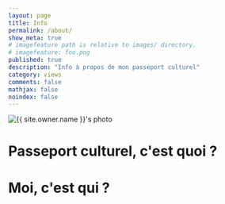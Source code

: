 ```yaml
---
layout: page
title: Info
permalink: /about/
show_meta: true
# imagefeature path is relative to images/ directory.
# imagefeature: foo.png
published: true
description: "Info à propos de mon passeport culturel"
category: views
comments: false
mathjax: false
noindex: false
---
```


<div class="post-author text-center">
            <img src="{{ site.urlimg }}{{ site.owner.avatar }}" alt="{{ site.owner.name }}'s photo" itemprop="image" class="post-avatar img-circle img-responsive"/> 
<span class="social-icons" style="padding-top: 10px; padding-bottom: 1px;">
<a href="{{ site.owner.linkedin }}" class="social-icons" title="LinkedIn profile"><i class="iconm iconm-linkedin2"></i></a>
<a href="{{ site.owner.github }}" class="social-icons" title="GitHub profile"><i class="iconm iconm-github2"></i></a>
</span>
</div>

# Passeport culturel, c'est quoi ?

# Moi, c'est qui ?

